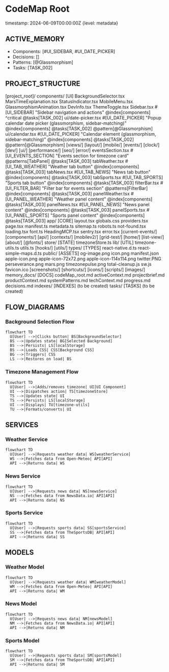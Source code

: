 # CodeMap Root

timestamp: 2024-06-09T00:00:00Z {level: metadata}

## ACTIVE_MEMORY
- Components: [#UI_SIDEBAR, #UI_DATE_PICKER]
- Decisions: []
- Patterns: [@Glassmorphism]
- Tasks: [TASK_002]

## PROJECT_STRUCTURE
[project_root]/
  components/ [UI]
    BackgroundSelector.tsx
    MarsTimeExplanation.tsx
    StatusIndicator.tsx
    MobileMenu.tsx
    GlassmorphismAnimation.tsx
    DevInfo.tsx
    ThemeToggle.tsx
    Sidebar.tsx #[UI_SIDEBAR] "Sidebar navigation and actions" @index[components] ^critical @tasks[TASK_002]
    ui/date-picker.tsx #[UI_DATE_PICKER] "Popup calendar date picker (glassmorphism, sidebar-matching)" @index[components] @tasks[TASK_002] @pattern[@Glassmorphism]
    ui/calendar.tsx #[UI_DATE_PICKER] "Calendar element (glassmorphism, sidebar-matching)" @index[components] @tasks[TASK_002] @pattern[@Glassmorphism]
    [views/]
    [layout/]
    [mobile/]
    [events/]
    [clock/]
    [dev/]
    [ui/]
    [performance/]
    [seo/]
    [error/]
    eventsSection.tsx #[UI_EVENTS_SECTION] "Events section for timezone card" @patterns[TabPanel] @tasks[TASK_003]
    tabWeather.tsx #[UI_TAB_WEATHER] "Weather tab button" @index[components] @tasks[TASK_003]
    tabNews.tsx #[UI_TAB_NEWS] "News tab button" @index[components] @tasks[TASK_003]
    tabSports.tsx #[UI_TAB_SPORTS] "Sports tab button" @index[components] @tasks[TASK_003]
    filterBar.tsx #[UI_FILTER_BAR] "Filter bar for events section" @patterns[FilterBar] @index[components] @tasks[TASK_003]
    panelWeather.tsx #[UI_PANEL_WEATHER] "Weather panel content" @index[components] @tasks[TASK_003]
    panelNews.tsx #[UI_PANEL_NEWS] "News panel content" @index[components] @tasks[TASK_003]
    panelSports.tsx #[UI_PANEL_SPORTS] "Sports panel content" @index[components] @tasks[TASK_003]
  app/ [CORE]
    layout.tsx
    globals.css
    providers.tsx
    page.tsx
    manifest.ts
    metadata.ts
    sitemap.ts
    robots.ts
    not-found.tsx
    loading.tsx
    font.ts
    HeadingMCP.tsx
    sentry.tsx
    error.tsx
    [current-events/]
    [components/]
    [api/]
    [contexts/]
    [mobilev2/]
    [grid-test/]
    [home/]
    [list-view/]
    [about/]
    [@fonts/]
  store/ [STATE]
    timezoneStore.ts
  lib/ [UTIL]
    timezone-utils.ts
    utils.ts
    [hooks/]
    [utils/]
  types/ [TYPES]
    react-native.d.ts
    react-simple-maps.d.ts
  public/ [ASSETS]
    og-image.png
    icon.png
    manifest.json
    apple-icon.png
    apple-icon-72x72.png
    apple-icon-114x114.png
    twitter.PNG
    perseverance.png
    mars.png
    timezonepulse.png
    total-cleanup.js
    sw.js
    favicon.ico
    [screenshots/]
    [shortcuts/]
    [icons/]
    [scripts/]
    [images/]
  memory_docs/ [DOCS]
    codeMap_root.md
    activeContext.md
    projectbrief.md
    productContext.md
    systemPatterns.md
    techContext.md
    progress.md
    decisions.md
  indexes/ [INDEXES]
    (to be created)
  tasks/ [TASKS]
    (to be created)

## FLOW_DIAGRAMS

### Background Selection Flow
```mermaid
flowchart TD
  U[User] -->|Clicks button| BS[BackgroundSelector]
  BS -->|Updates state| BG[Selected Background]
  BS -->|Persists| LS[localStorage]
  BS -->|Loads CSS| CSS[Background CSS]
  BG -->|Triggers| CSS
  LS -->|Restores on load| BS
```

### Timezone Management Flow
```mermaid
flowchart TD
  U[User] -->|Adds/removes timezone| UI[UI Component]
  UI -->|Dispatches action| TS[timezoneStore]
  TS -->|Updates state| UI
  TS -->|Persists| LS[localStorage]
  UI -->|Displays| TU[timezone-utils]
  TU -->|Formats/converts| UI
```

<!-- Add flow diagrams here as mermaid blocks --> 

## SERVICES

### Weather Service
```mermaid
flowchart TD
  U[User] -->|Requests weather data| WS[weatherService]
  WS -->|Fetches data from Open-Meteo| API[API]
  API -->|Returns data| WS
```

### News Service
```mermaid
flowchart TD
  U[User] -->|Requests news data| NS[newsService]
  NS -->|Fetches data from NewsData.io| API[API]
  API -->|Returns data| NS
```

### Sports Service
```mermaid
flowchart TD
  U[User] -->|Requests sports data| SS[sportsService]
  SS -->|Fetches data from TheSportsDB| API[API]
  API -->|Returns data| SS
```

## MODELS

### Weather Model
```mermaid
flowchart TD
  U[User] -->|Requests weather data| WM[weatherModel]
  WM -->|Fetches data from Open-Meteo| API[API]
  API -->|Returns data| WM
```

### News Model
```mermaid
flowchart TD
  U[User] -->|Requests news data| NM[newsModel]
  NM -->|Fetches data from NewsData.io| API[API]
  API -->|Returns data| NM
```

### Sports Model
```mermaid
flowchart TD
  U[User] -->|Requests sports data| SM[sportsModel]
  SM -->|Fetches data from TheSportsDB| API[API]
  API -->|Returns data| SM
``` 